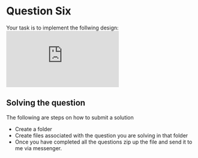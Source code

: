 # Question Six

Your task is to implement the follwing design:
![design](https://fsb.zobj.net/crop.php?r=_RF54DtLwsk0w1kYpWtvb1cXa0lwRTnkWJpjnFsbw4J0opX08bdUajSE_9ANnxK72bFPYmZLB08v3hDdbJKcYsjr69KL4PCFOsVOrRUJtTHxqTEFRJRPW4VHx8P0RkVmfsEfCZ3vbk7n7o86AICOnDVplSVINGkj9mRaJw)


## Solving the question

The following are steps on how to submit a solution
 - Create a folder
 - Create files associated with the question you are solving in that folder
 - Once you have completed all the questions zip up the file and send it to me via messenger. 